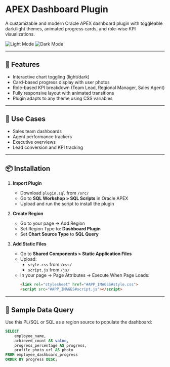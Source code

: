 # APEX Dashboard Plugin

A customizable and modern Oracle APEX dashboard plugin with toggleable dark/light themes, animated progress cards, and role-wise KPI visualizations.

![Light Mode](images/dashboard-light.png)
![Dark Mode](images/dashboard-dark.png)

---

## 🌟 Features

- Interactive chart toggling (light/dark)
- Card-based progress display with user photos
- Role-based KPI breakdown (Team Lead, Regional Manager, Sales Agent)
- Fully responsive layout with animated transitions
- Plugin adapts to any theme using CSS variables

---

## 🔧 Use Cases

- Sales team dashboards
- Agent performance trackers
- Executive overviews
- Lead conversion and KPI tracking

---

## 📦 Installation

1. **Import Plugin**
   - Download `plugin.sql` from `/src/`
   - Go to **SQL Workshop > SQL Scripts** in Oracle APEX
   - Upload and run the script to install the plugin

2. **Create Region**
   - Go to your page → Add Region
   - Set Region Type to: **Dashboard Plugin**
   - Set **Chart Source Type** to **SQL Query**

3. **Add Static Files**
   - Go to **Shared Components > Static Application Files**
   - Upload:
     - `style.css` from `/css/`
     - `script.js` from `/js/`
   - In your page → Page Attributes → Execute When Page Loads:
     ```html
     <link rel="stylesheet" href="#APP_IMAGES#style.css">
     <script src="#APP_IMAGES#script.js"></script>
     ```

---

## 🧾 Sample Data Query

Use this PL/SQL or SQL as a region source to populate the dashboard:

```sql
SELECT 
    employee_name,
    achieved_count AS value,
    progress_percentage AS progress,
    profile_photo_url AS photo
FROM employee_dashboard_progress
ORDER BY progress DESC;
